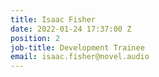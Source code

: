 ```yaml
---
title: Isaac Fisher
date: 2022-01-24 17:37:00 Z
position: 2
job-title: Development Trainee
email: isaac.fisher@novel.audio
---
```


